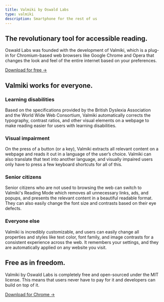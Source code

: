 ```yaml
---
title: Valmiki by Oswald Labs
type: valmiki
description: Smartphone for the rest of us
---
```


<section class="hero">
	<div class="container">
		<div class="row">
			<div class="col-md-6">
				<h1>The revolutionary tool for accessible reading.</h1>
				<p class="intro-para">Oswald Labs was founded with the development of Valmiki, which is a plug-in for Chromium-based web browsers like Google Chrome and Opera that changes the look and feel of the entire internet based on your preferences.</p>
				<div>
					<a href="https://chrome.google.com/webstore/detail/oswald/ibonfikdhfajjmcaoiecaoaomnngamfn?utm_source=oswald_labs&utm_medium=website&utm_campaign=external_link&utm_content=oswaldlabs.com" class="btn btn-success">Download for free &rarr;</a>
				</div>
			</div>
			<div class="col-md-6">
				<img class="hero-image" alt="" src="https://res.cloudinary.com/anand-chowdhary/image/upload/v1540631011/oswald-labs/valmiki/valmiki.png">
			</div>
		</div>
	</div>
</section>
<section>
	<div class="container">
		<h2 class="text-center mb-5">Valmiki works for everyone.</h2>
		<div class="row">
			<div class="col-md-6 d-flex align-items-center mb-5">
				<div>
					<h3 class="subheading">Learning disabilities</h3>
					<p>Based on the specifications provided by the British Dyslexia Association and the World Wide Web Consortium, Valmiki automatically corrects the typography, contrast ratios, and other visual elements on a webpage to make reading easier for users with learning disabilities.</p>
				</div>
			</div>
			<div class="col-md-6 d-flex align-items-center mb-5">
				<div>
					<h3 class="subheading">Visual impairment</h3>
					<p>On the press of a button (or a key), Valmiki extracts all relevant content on a webpage and reads it out in a language of the user’s choice. Valmiki can also translate that text into another language, and visually impaired users only have to press a few keyboard shortcuts for all of this.</p>
				</div>
			</div>
			<div class="col-md-6 d-flex align-items-center mb-5">
				<div>
					<h3 class="subheading">Senior citizens</h3>
					<p>Senior citizens who are not used to browsing the web can switch to Valmiki's Reading Mode which removes all unnecessary links, ads, and popups, and presents the relevant content in a beautiful readable format. They can also easily change the font size and contrasts based on their eye defects.</p>
				</div>
			</div>
			<div class="col-md-6 d-flex align-items-center mb-5">
				<div>
					<h3 class="subheading">Everyone else</h3>
					<p>Valmiki is incredibly customizable, and users can easily change all properties and styles like text color, font family, and image contrasts for a consistent experience across the web. It remembers your settings, and they are automatically applied on any website you visit.</p>
				</div>
			</div>
		</div>
	</div>
</section>
<section class="text-center d-flex justify-content-center align-items-center bg">
	<div>
		<h2 class="display-4">Free as in freedom.</h2>
		<p class="mt-4 mb-4">Valmiki by Oswald Labs is completely free and open-sourced under the MIT license. This means that users never have to pay for it and developers can build on top of it.</p>
		<a class="btn btn-success btn-lg" href="https://chrome.google.com/webstore/detail/oswald/ibonfikdhfajjmcaoiecaoaomnngamfn">Download for Chrome &rarr;</a>
	</div>
</section>